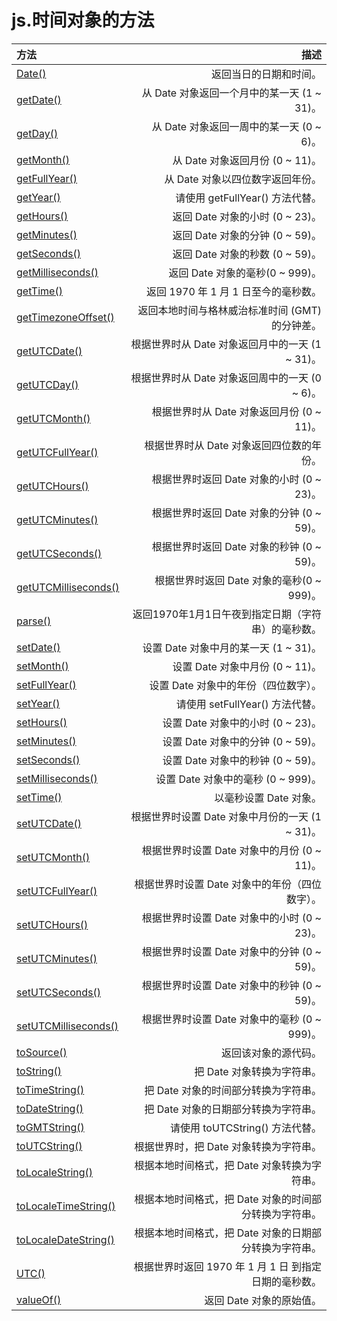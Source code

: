 # js.时间对象的方法

| 方法                                                         |                                                   描述 |
| :----------------------------------------------------------- | -----------------------------------------------------: |
| [Date()](https://www.w3school.com.cn/jsref/jsref_Date.asp)   |                                 返回当日的日期和时间。 |
| [getDate()](https://www.w3school.com.cn/jsref/jsref_getDate.asp) |            从 Date 对象返回一个月中的某一天 (1 ~ 31)。 |
| [getDay()](https://www.w3school.com.cn/jsref/jsref_getDay.asp) |               从 Date 对象返回一周中的某一天 (0 ~ 6)。 |
| [getMonth()](https://www.w3school.com.cn/jsref/jsref_getMonth.asp) |                        从 Date 对象返回月份 (0 ~ 11)。 |
| [getFullYear()](https://www.w3school.com.cn/jsref/jsref_getFullYear.asp) |                       从 Date 对象以四位数字返回年份。 |
| [getYear()](https://www.w3school.com.cn/jsref/jsref_getYear.asp) |                        请使用 getFullYear() 方法代替。 |
| [getHours()](https://www.w3school.com.cn/jsref/jsref_getHours.asp) |                        返回 Date 对象的小时 (0 ~ 23)。 |
| [getMinutes()](https://www.w3school.com.cn/jsref/jsref_getMinutes.asp) |                        返回 Date 对象的分钟 (0 ~ 59)。 |
| [getSeconds()](https://www.w3school.com.cn/jsref/jsref_getSeconds.asp) |                        返回 Date 对象的秒数 (0 ~ 59)。 |
| [getMilliseconds()](https://www.w3school.com.cn/jsref/jsref_getMilliseconds.asp) |                        返回 Date 对象的毫秒(0 ~ 999)。 |
| [getTime()](https://www.w3school.com.cn/jsref/jsref_getTime.asp) |                   返回 1970 年 1 月 1 日至今的毫秒数。 |
| [getTimezoneOffset()](https://www.w3school.com.cn/jsref/jsref_getTimezoneOffset.asp) |        返回本地时间与格林威治标准时间 (GMT) 的分钟差。 |
| [getUTCDate()](https://www.w3school.com.cn/jsref/jsref_getUTCDate.asp) |        根据世界时从 Date 对象返回月中的一天 (1 ~ 31)。 |
| [getUTCDay()](https://www.w3school.com.cn/jsref/jsref_getUTCDay.asp) |         根据世界时从 Date 对象返回周中的一天 (0 ~ 6)。 |
| [getUTCMonth()](https://www.w3school.com.cn/jsref/jsref_getUTCMonth.asp) |              根据世界时从 Date 对象返回月份 (0 ~ 11)。 |
| [getUTCFullYear()](https://www.w3school.com.cn/jsref/jsref_getUTCFullYear.asp) |               根据世界时从 Date 对象返回四位数的年份。 |
| [getUTCHours()](https://www.w3school.com.cn/jsref/jsref_getUTCHours.asp) |              根据世界时返回 Date 对象的小时 (0 ~ 23)。 |
| [getUTCMinutes()](https://www.w3school.com.cn/jsref/jsref_getUTCMinutes.asp) |              根据世界时返回 Date 对象的分钟 (0 ~ 59)。 |
| [getUTCSeconds()](https://www.w3school.com.cn/jsref/jsref_getUTCSeconds.asp) |              根据世界时返回 Date 对象的秒钟 (0 ~ 59)。 |
| [getUTCMilliseconds()](https://www.w3school.com.cn/jsref/jsref_getUTCMilliseconds.asp) |              根据世界时返回 Date 对象的毫秒(0 ~ 999)。 |
| [parse()](https://www.w3school.com.cn/jsref/jsref_parse.asp) |     返回1970年1月1日午夜到指定日期（字符串）的毫秒数。 |
| [setDate()](https://www.w3school.com.cn/jsref/jsref_setDate.asp) |                  设置 Date 对象中月的某一天 (1 ~ 31)。 |
| [setMonth()](https://www.w3school.com.cn/jsref/jsref_setMonth.asp) |                        设置 Date 对象中月份 (0 ~ 11)。 |
| [setFullYear()](https://www.w3school.com.cn/jsref/jsref_setFullYear.asp) |                   设置 Date 对象中的年份（四位数字）。 |
| [setYear()](https://www.w3school.com.cn/jsref/jsref_setYear.asp) |                        请使用 setFullYear() 方法代替。 |
| [setHours()](https://www.w3school.com.cn/jsref/jsref_setHours.asp) |                      设置 Date 对象中的小时 (0 ~ 23)。 |
| [setMinutes()](https://www.w3school.com.cn/jsref/jsref_setMinutes.asp) |                      设置 Date 对象中的分钟 (0 ~ 59)。 |
| [setSeconds()](https://www.w3school.com.cn/jsref/jsref_setSeconds.asp) |                      设置 Date 对象中的秒钟 (0 ~ 59)。 |
| [setMilliseconds()](https://www.w3school.com.cn/jsref/jsref_setMilliseconds.asp) |                     设置 Date 对象中的毫秒 (0 ~ 999)。 |
| [setTime()](https://www.w3school.com.cn/jsref/jsref_setTime.asp) |                                 以毫秒设置 Date 对象。 |
| [setUTCDate()](https://www.w3school.com.cn/jsref/jsref_setUTCDate.asp) |        根据世界时设置 Date 对象中月份的一天 (1 ~ 31)。 |
| [setUTCMonth()](https://www.w3school.com.cn/jsref/jsref_setUTCMonth.asp) |            根据世界时设置 Date 对象中的月份 (0 ~ 11)。 |
| [setUTCFullYear()](https://www.w3school.com.cn/jsref/jsref_setUTCFullYear.asp) |         根据世界时设置 Date 对象中的年份（四位数字）。 |
| [setUTCHours()](https://www.w3school.com.cn/jsref/jsref_setutchours.asp) |            根据世界时设置 Date 对象中的小时 (0 ~ 23)。 |
| [setUTCMinutes()](https://www.w3school.com.cn/jsref/jsref_setUTCMinutes.asp) |            根据世界时设置 Date 对象中的分钟 (0 ~ 59)。 |
| [setUTCSeconds()](https://www.w3school.com.cn/jsref/jsref_setUTCSeconds.asp) |            根据世界时设置 Date 对象中的秒钟 (0 ~ 59)。 |
| [setUTCMilliseconds()](https://www.w3school.com.cn/jsref/jsref_setUTCMilliseconds.asp) |           根据世界时设置 Date 对象中的毫秒 (0 ~ 999)。 |
| [toSource()](https://www.w3school.com.cn/jsref/jsref_tosource_boolean.asp) |                                   返回该对象的源代码。 |
| [toString()](https://www.w3school.com.cn/jsref/jsref_toString_date.asp) |                             把 Date 对象转换为字符串。 |
| [toTimeString()](https://www.w3school.com.cn/jsref/jsref_toTimeString.asp) |                   把 Date 对象的时间部分转换为字符串。 |
| [toDateString()](https://www.w3school.com.cn/jsref/jsref_toDateString.asp) |                   把 Date 对象的日期部分转换为字符串。 |
| [toGMTString()](https://www.w3school.com.cn/jsref/jsref_toGMTString.asp) |                        请使用 toUTCString() 方法代替。 |
| [toUTCString()](https://www.w3school.com.cn/jsref/jsref_toUTCString.asp) |                 根据世界时，把 Date 对象转换为字符串。 |
| [toLocaleString()](https://www.w3school.com.cn/jsref/jsref_toLocaleString.asp) |           根据本地时间格式，把 Date 对象转换为字符串。 |
| [toLocaleTimeString()](https://www.w3school.com.cn/jsref/jsref_toLocaleTimeString.asp) | 根据本地时间格式，把 Date 对象的时间部分转换为字符串。 |
| [toLocaleDateString()](https://www.w3school.com.cn/jsref/jsref_toLocaleDateString.asp) | 根据本地时间格式，把 Date 对象的日期部分转换为字符串。 |
| [UTC()](https://www.w3school.com.cn/jsref/jsref_utc.asp)     |  根据世界时返回 1970 年 1 月 1 日 到指定日期的毫秒数。 |
| [valueOf()](https://www.w3school.com.cn/jsref/jsref_valueOf_date.asp) |                               返回 Date 对象的原始值。 |

